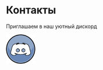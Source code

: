# Контакты

Приглашаем в наш уютный  дискорд

<a href="https://discord.gg/GHkXvG6zpU">
<img width="80" height="80" src="./assets/discord2.png">


